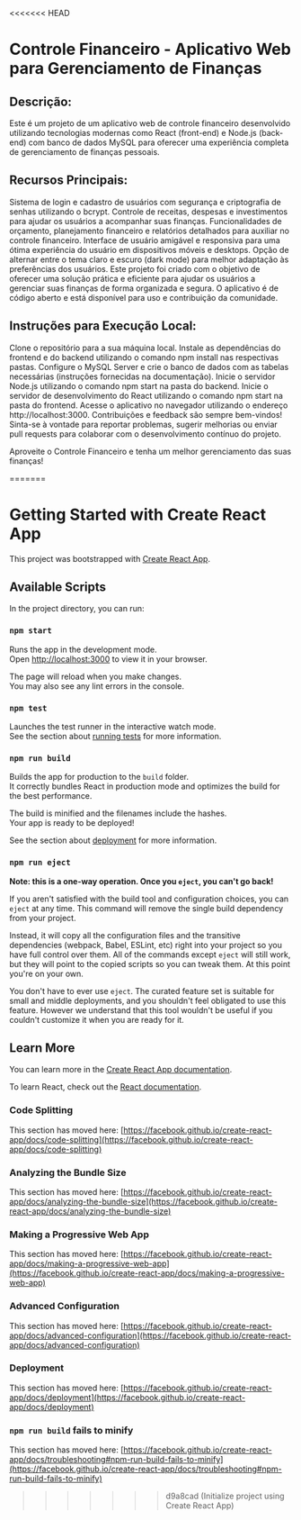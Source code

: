 <<<<<<< HEAD
# Controle Financeiro - Aplicativo Web para Gerenciamento de Finanças

## Descrição:

Este é um projeto de um aplicativo web de controle financeiro desenvolvido utilizando tecnologias modernas como React (front-end) e Node.js (back-end) com banco de dados MySQL para oferecer uma experiência completa de gerenciamento de finanças pessoais.

## Recursos Principais:

Sistema de login e cadastro de usuários com segurança e criptografia de senhas utilizando o bcrypt.
Controle de receitas, despesas e investimentos para ajudar os usuários a acompanhar suas finanças.
Funcionalidades de orçamento, planejamento financeiro e relatórios detalhados para auxiliar no controle financeiro.
Interface de usuário amigável e responsiva para uma ótima experiência do usuário em dispositivos móveis e desktops.
Opção de alternar entre o tema claro e escuro (dark mode) para melhor adaptação às preferências dos usuários.
Este projeto foi criado com o objetivo de oferecer uma solução prática e eficiente para ajudar os usuários a gerenciar suas finanças de forma organizada e segura. O aplicativo é de código aberto e está disponível para uso e contribuição da comunidade.

## Instruções para Execução Local:

Clone o repositório para a sua máquina local.
Instale as dependências do frontend e do backend utilizando o comando npm install nas respectivas pastas.
Configure o MySQL Server e crie o banco de dados com as tabelas necessárias (instruções fornecidas na documentação).
Inicie o servidor Node.js utilizando o comando npm start na pasta do backend.
Inicie o servidor de desenvolvimento do React utilizando o comando npm start na pasta do frontend.
Acesse o aplicativo no navegador utilizando o endereço http://localhost:3000.
Contribuições e feedback são sempre bem-vindos! Sinta-se à vontade para reportar problemas, sugerir melhorias ou enviar pull requests para colaborar com o desenvolvimento contínuo do projeto.

Aproveite o Controle Financeiro e tenha um melhor gerenciamento das suas finanças!


=======
# Getting Started with Create React App

This project was bootstrapped with [Create React App](https://github.com/facebook/create-react-app).

## Available Scripts

In the project directory, you can run:

### `npm start`

Runs the app in the development mode.\
Open [http://localhost:3000](http://localhost:3000) to view it in your browser.

The page will reload when you make changes.\
You may also see any lint errors in the console.

### `npm test`

Launches the test runner in the interactive watch mode.\
See the section about [running tests](https://facebook.github.io/create-react-app/docs/running-tests) for more information.

### `npm run build`

Builds the app for production to the `build` folder.\
It correctly bundles React in production mode and optimizes the build for the best performance.

The build is minified and the filenames include the hashes.\
Your app is ready to be deployed!

See the section about [deployment](https://facebook.github.io/create-react-app/docs/deployment) for more information.

### `npm run eject`

**Note: this is a one-way operation. Once you `eject`, you can't go back!**

If you aren't satisfied with the build tool and configuration choices, you can `eject` at any time. This command will remove the single build dependency from your project.

Instead, it will copy all the configuration files and the transitive dependencies (webpack, Babel, ESLint, etc) right into your project so you have full control over them. All of the commands except `eject` will still work, but they will point to the copied scripts so you can tweak them. At this point you're on your own.

You don't have to ever use `eject`. The curated feature set is suitable for small and middle deployments, and you shouldn't feel obligated to use this feature. However we understand that this tool wouldn't be useful if you couldn't customize it when you are ready for it.

## Learn More

You can learn more in the [Create React App documentation](https://facebook.github.io/create-react-app/docs/getting-started).

To learn React, check out the [React documentation](https://reactjs.org/).

### Code Splitting

This section has moved here: [https://facebook.github.io/create-react-app/docs/code-splitting](https://facebook.github.io/create-react-app/docs/code-splitting)

### Analyzing the Bundle Size

This section has moved here: [https://facebook.github.io/create-react-app/docs/analyzing-the-bundle-size](https://facebook.github.io/create-react-app/docs/analyzing-the-bundle-size)

### Making a Progressive Web App

This section has moved here: [https://facebook.github.io/create-react-app/docs/making-a-progressive-web-app](https://facebook.github.io/create-react-app/docs/making-a-progressive-web-app)

### Advanced Configuration

This section has moved here: [https://facebook.github.io/create-react-app/docs/advanced-configuration](https://facebook.github.io/create-react-app/docs/advanced-configuration)

### Deployment

This section has moved here: [https://facebook.github.io/create-react-app/docs/deployment](https://facebook.github.io/create-react-app/docs/deployment)

### `npm run build` fails to minify

This section has moved here: [https://facebook.github.io/create-react-app/docs/troubleshooting#npm-run-build-fails-to-minify](https://facebook.github.io/create-react-app/docs/troubleshooting#npm-run-build-fails-to-minify)
>>>>>>> d9a8cad (Initialize project using Create React App)
